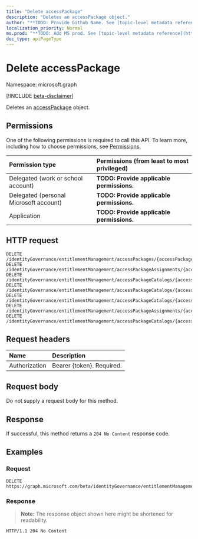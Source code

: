 ```yaml
---
title: "Delete accessPackage"
description: "Deletes an accessPackage object."
author: "**TODO: Provide Github Name. See [topic-level metadata reference](https://msgo.azurewebsites.net/add/document/guidelines/metadata.html#topic-level-metadata)**"
localization_priority: Normal
ms.prod: "**TODO: Add MS prod. See [topic-level metadata reference](https://msgo.azurewebsites.net/add/document/guidelines/metadata.html#topic-level-metadata)**"
doc_type: apiPageType
---
```


# Delete accessPackage
Namespace: microsoft.graph

[!INCLUDE [beta-disclaimer](../../includes/beta-disclaimer.md)]

Deletes an [accessPackage](../resources/accesspackage.md) object.

## Permissions
One of the following permissions is required to call this API. To learn more, including how to choose permissions, see [Permissions](/graph/permissions-reference).

|Permission type|Permissions (from least to most privileged)|
|:---|:---|
|Delegated (work or school account)|**TODO: Provide applicable permissions.**|
|Delegated (personal Microsoft account)|**TODO: Provide applicable permissions.**|
|Application|**TODO: Provide applicable permissions.**|

## HTTP request

<!-- {
  "blockType": "ignored"
}
-->
``` http
DELETE /identityGovernance/entitlementManagement/accessPackages/{accessPackageId}
DELETE /identityGovernance/entitlementManagement/accessPackageAssignments/{accessPackageAssignmentId}/accessPackage
DELETE /identityGovernance/entitlementManagement/accessPackageCatalogs/{accessPackageCatalogId}/accessPackages/{accessPackageId}
DELETE /identityGovernance/entitlementManagement/accessPackageCatalogs/{accessPackageCatalogId}/accessPackages/{accessPackageId}/incompatibleAccessPackages/{accessPackageId}
DELETE /identityGovernance/entitlementManagement/accessPackageCatalogs/{accessPackageCatalogId}/accessPackages/{accessPackageId}/accessPackagesIncompatibleWith/{accessPackageId}
DELETE /identityGovernance/entitlementManagement/accessPackageAssignments/{accessPackageAssignmentId}/accessPackageAssignmentRequests/{accessPackageAssignmentRequestId}/accessPackage
DELETE /identityGovernance/entitlementManagement/accessPackageCatalogs/{accessPackageCatalogId}/accessPackages/{accessPackageId}/accessPackageAssignmentPolicies/{accessPackageAssignmentPolicyId}/accessPackage
```

## Request headers
|Name|Description|
|:---|:---|
|Authorization|Bearer {token}. Required.|

## Request body
Do not supply a request body for this method.

## Response

If successful, this method returns a `204 No Content` response code.

## Examples

### Request
<!-- {
  "blockType": "request",
  "name": "delete_accesspackage"
}
-->
``` http
DELETE https://graph.microsoft.com/beta/identityGovernance/entitlementManagement/accessPackages/{accessPackageId}
```


### Response
>**Note:** The response object shown here might be shortened for readability.
<!-- {
  "blockType": "response",
  "truncated": true
}
-->
``` http
HTTP/1.1 204 No Content
```

